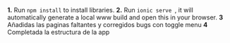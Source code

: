 

**1.** Run `npm install` to install libraries.
**2.** Run  `ionic serve `, it will automatically generate a local www build and open this in your browser.
**3** Añadidas las paginas faltantes y corregidos bugs con toggle menu
**4** Completada la estructura de la app



